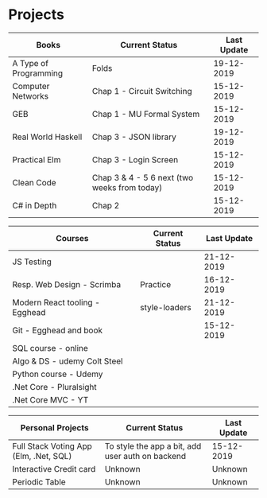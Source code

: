 # Projects

| **Books**             | **Current Status**                           | **Last Update** |
| --------------------- | -------------------------------------------- | --------------- |
| A Type of Programming | Folds                                        | 19-12-2019      |
| Computer Networks     | Chap 1 - Circuit Switching                   | 15-12-2019      |
| GEB                   | Chap 1 - MU Formal System                    | 15-12-2019      |
| Real World Haskell    | Chap 3 - JSON library                        | 19-12-2019      |
| Practical Elm         | Chap 3 - Login Screen                        | 15-12-2019      |
| Clean Code            | Chap 3 & 4 - 5 6 next (two weeks from today) | 15-12-2019      |
| C# in Depth           | Chap 2                                       | 15-12-2019      |

| **Courses**                    | **Current Status** | **Last Update** |
| ------------------------------ | ------------------ | --------------- |
| JS Testing                     |                    | 21-12-2019      |
| Resp. Web Design - Scrimba     | Practice           | 16-12-2019      |
| Modern React tooling - Egghead | style-loaders      | 21-12-2019      |
| Git - Egghead and book         |                    | 15-12-2019      |
| SQL course - online            |                    |                 |
| Algo & DS - udemy Colt Steel   |                    |                 |
| Python course - Udemy          |                    |                 |
| .Net Core - Pluralsight        |                    |                 |
| .Net Core MVC - YT             |                    |                 |

| **Personal Projects**                  | **Current Status**                               | **Last Update** |
| -------------------------------------- | ------------------------------------------------ | --------------- |
| Full Stack Voting App (Elm, .Net, SQL) | To style the app a bit, add user auth on backend | 15-12-2019      |
| Interactive Credit card                | Unknown                                          | Unknown         |
| Periodic Table                         | Unknown                                          | Unknown         |
